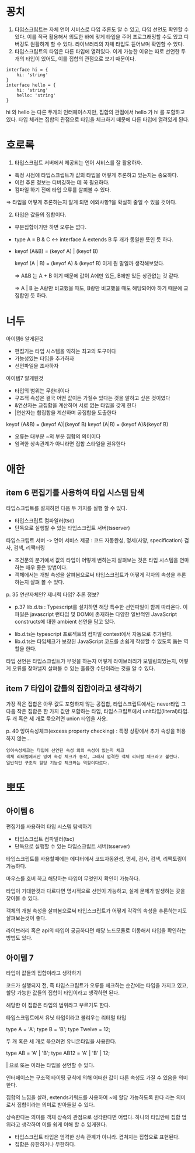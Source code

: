 # 꽁치

1. 타입스크립트는 자체 언어 서비스로 타입 추론도 알 수 있고, 타입 선언도 확인할 수 있다. 이를 적극 활용해서 의도한 바에 맞게 타입을 주어 프로그래밍할 수도 있고 디버깅도 원활하게 할 수 있다. 라이브러리의 자체 타입도 뜯어보며 확인할 수 있다.
2. 타입스크립트의 타입은 다른 타입에 열려있다. 이게 가능한 이유는 따로 선언한 두개의 타입이 있어도, 이를 집합의 관점으로 보기 때문이다.
```tsx
interface hi = {
	hi: 'string'
}
interface hello = {
	hi: 'string'
	hello: 'string'
}
```
hi 와 hello 는 다른 두개의 인터페이스지만, 집합의 관점에서 hello 가 hi 를 포함하고 있다. 타입 체커는 집합의 관점으로 타입을 체크하기 때문에 다른 타입에 열려있게 된다.

# 호로록

1. 타입스크립트 서버에서 제공되는 언어 서비스를 잘 활용하자.
- 특정 시점에 타입스크립트가 값의 타입을 어떻게 추론하고 있는지는 중요하다.
- 이런 추론 정보는 디버깅하는 데 꼭 필요하다.
- 컴파일 하기 전에 타입 오류를 살펴볼 수 있다.

⇒ 타입을 어떻게 추론하는지 알게 되면 예외사항?을 확실히 줄일 수 있을 것이다.

2. 타입은 값들의 집합이다.
- 부분집합이기만 하면 오류는 없다.

- type A = B & C   ↔ interface  A extends B  두 개가 동일한 뜻인 듯 하다.

- keyof (A&B) = (keyof A) | (keyof B)

    keyof (A | B) = (keyof A) & (keyof B) 이게 뭔 말일까 생각해보았다.

    ⇒ A&B 는 A + B 이기 때문에 값이 A에만 있든, B에만 있든 상관없는 것 같다.

    ⇒ A | B 는 A랑만 비교했을 때도, B랑만 비교했을 때도 해당되어야 하기 때문에 교집합인 듯 하다.

# 너두

아이템6 알게된것

- 편집기는 타입 시스템을 익히는 최고의 도구이다
- 가능성있는 타입을 추가하자
- 선언파일을 조사하자

아이템7 알게된것

- 타입의 범위는 무한대이다
- 구조적 속성은 결국 어떤 값이든 가질수 있다는 것을 말하고 싶은 것이였다
- &연산자는 교집합을 계산하며 서로 없는 타입을 갖게 한다
- |연산자는 합집합을 계산하며 공집합을 도출한다

keyof (A&B) = (keyof A)|(keyof B)
keyof (A|B) = (keyof A)&(keyof B)


- 오류는 대부분 ~의 부분 집합의 의미이다
- 엄격한 상속관계가 아니라면 집합 스타일을 권유한다

# 애한

## item 6 편집기를 사용하여 타입 시스템 탐색

타입스크립트를 설치하면 다음 두 가지를 실행 할 수 있다.

- 타입스크립트 컴파일러(tsc)
- 단독으로 실행할 수 있는 타입스크립트 서버(tsserver)

타입스크립트 서버 -> 언어 서비스 제공 : 코드 자동완성, 명세(사양, specification) 검사, 검색, 리팩터링

- 조건문의 분기에서 값의 타입이 어떻게 변하는지 살펴보는 것은 타입 시스템을 연마하는 매우 좋은 방법이다.
- 객체에서는 개별 속성을 살펴봄으로써 타입스크립트가 어떻게 각자의 속성을 추론하는지 살펴 볼 수 있다.

p. 35 연산자체인? 제너릭 타입? 추론 정보?

- p.37 lib.d.ts : Typescript를 설치하면 해당 특수한 선언파일이 함께 따라온다. 이 파일은 javascript 런타임 및 DOM에 존재하는 다양한 일반적인 JavaScript constructs에 대한 ambient 선언을 담고 있다.

* lib.d.ts는 typescript 프로젝트의 컴파일 context에서 자동으로 추가된다.
* lib.d.ts는 타입체크가 보장된 JavaScript 코드를 손쉽게 작성할 수 있도록 돕는 역할을 한다.

타입 선언은 타입스크립트가 무엇을 하는지 어떻게 라이브러리가 모델링되었는지, 어떻게 오류를 찾아낼지 살펴볼 수 있는 훌륭한 수단이라는 것을 알 수 있다.

## item 7 타입이 값들의 집합이라고 생각하기

가장 작은 집합은 아무 값도 포함하지 않는 공집합, 타입스크립트에서는 never타입
 그 다음 작은 집합은 한 가지 값만 포함하는 타입, 타입스크립트에서 unit타입(literal)타입.
 두 개 혹은 세 개로 묶으려면 union 타입을 사용.

p. 40 잉여속성체크(excess property checking) : 특정 상황에서 추가 속성을 허용하지 않는...

    잉여속성체크는 타입에 선언된 속성 외의 속성이 있는지 체크
    객체 리터럴에서만 잉여 속성 체크가 동작, 그래서 엄격한 객체 리터럴 체크라고 불린다.
    일반적인 구조적 할당 기능성 체크와는 역할이다르다. 

# 뽀또

## 아이템 6

편집기를 사용하여 타입 시스템 탐색하기

- 타입스크립트 컴파일러(tsc)
- 단독으로 실행할 수 있는 타입스크립트 서버(tsserver)

타입스크립트를 사용할때에는 에디터에서 코드자동완성, 명세, 검사, 검색, 리팩토링이 가능하다.

마우스를 호버 하고 해당하는 타입이 무엇인지 확인이 가능하다.

타입이 기대한것과 다르다면 명시적으로 선언이 가능하고, 실제 문제가 발생하는 곳을 찾아볼 수 있다.

객체의 개별 속성을 살펴봄으로써 타입스크립트가 어떻게 각각의 속성을 추론하는지도 살펴보는것이 좋다.

라이브러리 혹은 api의 타입이 궁금하다면 해당 노드모듈로 이동해서 타입을 확인하는 방법도 있다.

## 아이템 7

타입이 값들의 집합이라고 생각하기

코드가 실행되지 전, 즉 타입스크립트가 오류를 체크하는 순간에는 타입을 가지고 있고, 할당 가능한 값들의 집합이 타입이라고 생각하면 된다.

해당한 이 집합은 타입의 범위라고 부르기도 한다.

타입스크립트에서 유닛 타입이라고 불리우는 리터럴 타입

type A = 'A';
type B = 'B';
type Twelve = 12;


두 개 혹은 세 개로 묶으려면 유니온타입을 사용한다.

type AB = 'A' | 'B';
type AB12 = 'A' | 'B' | 12;


|  으로 또는 이라는 타입을 선언할 수 있다.

인터페이스는 구조적 타이핑 규칙에 의해 어떠한 값이 다른 속성도 가질 수 있음을 의미한다. 

집합의 느낌을 살려, extends키워드를 사용하여 ~에 할당 가능하도록 한다 라는 의미로서 집합이라는 의미로 받아들일 수 있다.

상속한다는 의미를 객체 상속의 관점으로 생각한다면 어렵다. 하나의 타입안에 집합 범위라고 생각하여 이를 쉽게 이해 할 수 있게한다.

- 타입스크립트 타입은 엄격한 상속 관계가 아니라. 겹쳐지는 집합으로 표현된다.
- 집합은 유한하거나 무한하다.